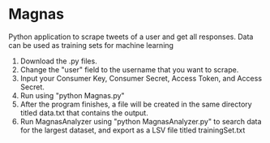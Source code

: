 # Magnas
Python application to scrape tweets of a user and get all responses. Data can be used as training sets for machine learning

1) Download the .py files.
2) Change the "user" field to the username that you want to scrape.
3) Input your Consumer Key, Consumer Secret, Access Token, and Access Secret.
4) Run using "python Magnas.py"
5) After the program finishes, a file will be created in the same directory titled data.txt that contains the output.
6) Run MagnasAnalyzer using "python MagnasAnalyzer.py" to search data for the largest dataset, and export as a LSV file titled trainingSet.txt
